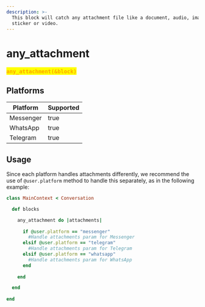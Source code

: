 ```yaml
---
description: >-
  This block will catch any attachment file like a document, audio, image,
  sticker or video.
---
```


# any\_attachment

### <mark style="color:orange;">`any_attachment(&block)`</mark>

## **Platforms**

<table><thead><tr><th>Platform</th><th data-type="checkbox">Supported</th></tr></thead><tbody><tr><td>Messenger</td><td>true</td></tr><tr><td>WhatsApp</td><td>true</td></tr><tr><td>Telegram</td><td>true</td></tr></tbody></table>

## Usage

Since each platform handles attachments differently, we recommend the use of `@user.platform` method to handle this separately, as in the following example:

```ruby
class MainContext < Conversation

  def blocks

    any_attachment do |attachments|
    
      if @user.platform == "messenger"
        #Handle attachments param for Messenger
      elsif @user.platform == "telegram"
        #Handle attachments param for Telegram
      elsif @user.platform == "whatsapp"
        #Handle attachments param for WhatsApp
      end
      
    end

  end
  
end
```
